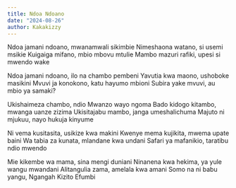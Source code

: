 ```yaml
---
title: Ndoa Ndoano
date: "2024-08-26"
author: Kakakizzy
---
```


Ndoa  jamani ndoano, mwanamwali sikimbie
Nimeshaona watano, si usemi msikie
Kuigaiga mifano, mbio mbovu mtulie
Mambo mazuri rafiki, upesi si mwendo wake

Ndoa jamani ndoano, ilo na chambo pembeni
Yavutia kwa maono, ushoboke masikini
Mvuvi ja konokono, katu hayumo mbioni
Subira yake mvuvi, au  mbio ya samaki?

Ukishaimeza chambo, ndio Mwanzo wayo ngoma
Bado kidogo kitambo, mwanga uanze zizima
Ukisitajabu mambo, janga umeshalichuma
Majuto ni mjukuu, nayo hukuja kinyume

Ni vema kusitasita, usikize kwa makini
Kwenye mema kujikita, mwema upate baini
Wa tabia za kunata, mlandane kwa undani
Safari ya mafanikio, taratibu ndio mwendo

Mie kikembe wa mama, sina mengi duniani
Ninanena kwa hekima, ya yule wangu mwandani
Alitangulia zama, amelala kwa amani
Somo na ni babu yangu, Ngangah Kizito Efumbi